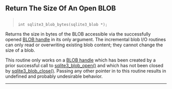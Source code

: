 ## Return The Size Of An Open BLOB




> ```
> 
> int sqlite3_blob_bytes(sqlite3_blob *);
> 
> ```



Returns the size in bytes of the BLOB accessible via the
successfully opened [BLOB handle](#sqlite3_blob) in its only argument. The
incremental blob I/O routines can only read or overwriting existing
blob content; they cannot change the size of a blob.


This routine only works on a [BLOB handle](#sqlite3_blob) which has been created
by a prior successful call to [sqlite3\_blob\_open()](#sqlite3_blob_open) and which has not
been closed by [sqlite3\_blob\_close()](#sqlite3_blob_close). Passing any other pointer in
to this routine results in undefined and probably undesirable behavior.




---


